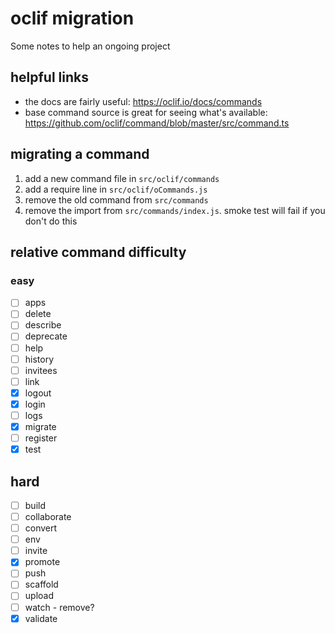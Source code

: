 # oclif migration

Some notes to help an ongoing project

## helpful links

- the docs are fairly useful: https://oclif.io/docs/commands
- base command source is great for seeing what's available: https://github.com/oclif/command/blob/master/src/command.ts

## migrating a command

1. add a new command file in `src/oclif/commands`
2. add a require line in `src/oclif/oCommands.js`
3. remove the old command from `src/commands`
4. remove the import from `src/commands/index.js`. smoke test will fail if you don't do this

## relative command difficulty

### easy

- [ ] apps
- [ ] delete
- [ ] describe
- [ ] deprecate
- [ ] help
- [ ] history
- [ ] invitees
- [ ] link
- [x] logout
- [x] login
- [ ] logs
- [x] migrate
- [ ] register
- [x] test

## hard

- [ ] build
- [ ] collaborate
- [ ] convert
- [ ] env
- [ ] invite
- [x] promote
- [ ] push
- [ ] scaffold
- [ ] upload
- [ ] watch - remove?
- [x] validate
